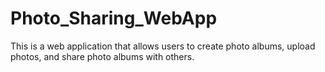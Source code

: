 # Photo_Sharing_WebApp
This is a web application that allows users to create photo albums, upload photos, and share photo albums with others.
